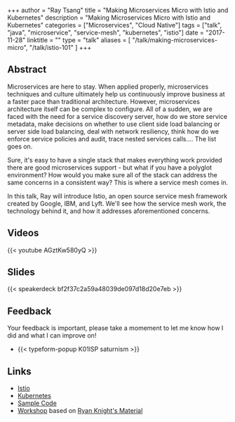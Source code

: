 +++
author = "Ray Tsang"
title = "Making Microservices Micro with Istio and Kubernetes"
description = "Making Microservices Micro with Istio and Kubernetes"
categories = ["Microservices", "Cloud Native"]
tags = ["talk", "java", "microservice", "service-mesh", "kubernetes", "istio"]
date = "2017-11-28"
linktitle = ""
type = "talk"
aliases = [
  "/talk/making-microservices-micro",
  "/talk/istio-101"
]
+++

## Abstract
Microservices are here to stay. When applied properly, microservices techniques and culture ultimately help us continuously improve business at a faster pace than traditional architecture. However, microservices architecture itself can be complex to configure. All of a sudden, we are faced with the need for a service discovery server, how do we store service metadata, make decisions on whether to use client side load balancing or server side load balancing, deal with network resiliency, think how do we enforce service policies and audit, trace nested services calls.... The list goes on.

Sure, it's easy to have a single stack that makes everything work provided there are good microservices support - but what if you have a polyglot environment? How would you make sure all of the stack can address the same concerns in a consistent way? This is where a service mesh comes in.

In this talk, Ray will introduce Istio, an open source service mesh framework created by Google, IBM, and Lyft. We'll see how the service mesh work, the technology behind it, and how it addresses aforementioned concerns.

## Videos
{{< youtube AGztKw580yQ >}}

## Slides
{{< speakerdeck bf2f37c2a59a48039de097d18d20e7eb >}}

## Feedback
Your feedback is important, please take a momement to let me know how I did and what I can improve on!

- {{< typeform-popup K01lSP saturnism >}}

## Links
- [Istio](https://istio.io)
- [Kubernetes](https://kubernetes.io)
- [Sample Code](https://github.com/saturnism/istio-by-example-java)
- [Workshop](http://bit.ly/istio-lab) based on [Ryan Knight's Material](https://github.com/retroryan/istio-workshop)

